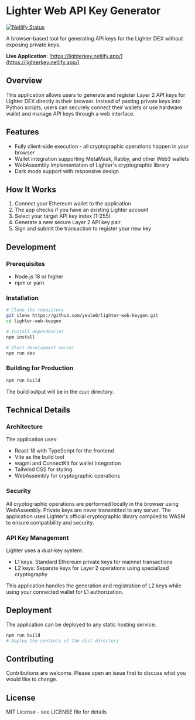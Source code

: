 # Lighter Web API Key Generator

[![Netlify Status](https://api.netlify.com/api/v1/badges/c1bdc65e-8f2d-4ba6-82f0-d2f4039fd2d7/deploy-status)](https://app.netlify.com/sites/lighterkey/deploys)

A browser-based tool for generating API keys for the Lighter DEX without exposing private keys.

**Live Application**: [https://lighterkey.netlify.app/](https://lighterkey.netlify.app/)

## Overview

This application allows users to generate and register Layer 2 API keys for Lighter DEX directly in their browser. Instead of pasting private keys into Python scripts, users can securely connect their wallets or use hardware wallet and manage API keys through a web interface.

## Features

- Fully client-side execution - all cryptographic operations happen in your browser
- Wallet integration supporting MetaMask, Rabby, and other Web3 wallets  
- WebAssembly implementation of Lighter's cryptographic library
- Dark mode support with responsive design

## How It Works

1. Connect your Ethereum wallet to the application
2. The app checks if you have an existing Lighter account
3. Select your target API key index (1-255)
4. Generate a new secure Layer 2 API key pair
5. Sign and submit the transaction to register your new key

## Development

### Prerequisites

- Node.js 18 or higher
- npm or yarn

### Installation

```bash
# Clone the repository
git clone https://github.com/yeule0/lighter-web-keygen.git
cd lighter-web-keygen

# Install dependencies
npm install

# Start development server
npm run dev
```

### Building for Production

```bash
npm run build
```

The build output will be in the `dist` directory.

## Technical Details

### Architecture

The application uses:
- React 18 with TypeScript for the frontend
- Vite as the build tool
- wagmi and ConnectKit for wallet integration
- Tailwind CSS for styling
- WebAssembly for cryptographic operations

### Security

All cryptographic operations are performed locally in the browser using WebAssembly. Private keys are never transmitted to any server. The application uses Lighter's official cryptographic library compiled to WASM to ensure compatibility and security.

### API Key Management

Lighter uses a dual-key system:
- L1 keys: Standard Ethereum private keys for mainnet transactions
- L2 keys: Separate keys for Layer 2 operations using specialized cryptography

This application handles the generation and registration of L2 keys while using your connected wallet for L1 authorization.

## Deployment

The application can be deployed to any static hosting service:

```bash
npm run build
# Deploy the contents of the dist directory
```

## Contributing

Contributions are welcome. Please open an issue first to discuss what you would like to change.

## License

MIT License - see LICENSE file for details
